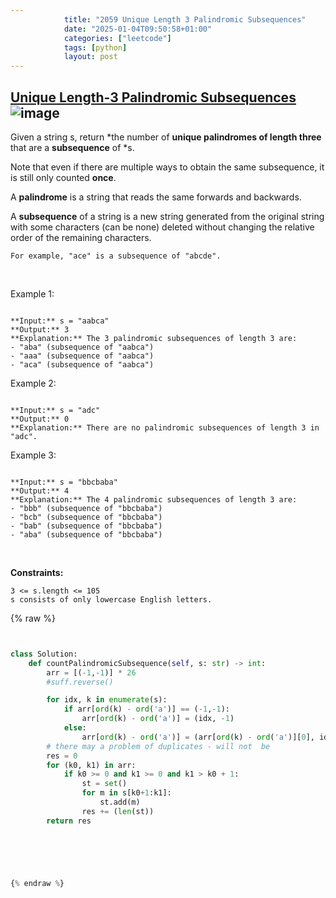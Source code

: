 ```yaml
---
            title: "2059 Unique Length 3 Palindromic Subsequences"
            date: "2025-01-04T09:50:58+01:00"
            categories: ["leetcode"]
            tags: [python]
            layout: post
---
```

            
## [Unique Length-3 Palindromic Subsequences](https://leetcode.com/problems/unique-length-3-palindromic-subsequences) ![image](https://img.shields.io/badge/Difficulty-Medium-orange)

Given a string s, return *the number of **unique palindromes of length three** that are a **subsequence** of *s.

Note that even if there are multiple ways to obtain the same subsequence, it is still only counted **once**.

A **palindrome** is a string that reads the same forwards and backwards.

A **subsequence** of a string is a new string generated from the original string with some characters (can be none) deleted without changing the relative order of the remaining characters.

	For example, "ace" is a subsequence of "abcde".

 

Example 1:

```

**Input:** s = "aabca"
**Output:** 3
**Explanation:** The 3 palindromic subsequences of length 3 are:
- "aba" (subsequence of "aabca")
- "aaa" (subsequence of "aabca")
- "aca" (subsequence of "aabca")

```

Example 2:

```

**Input:** s = "adc"
**Output:** 0
**Explanation:** There are no palindromic subsequences of length 3 in "adc".

```

Example 3:

```

**Input:** s = "bbcbaba"
**Output:** 4
**Explanation:** The 4 palindromic subsequences of length 3 are:
- "bbb" (subsequence of "bbcbaba")
- "bcb" (subsequence of "bbcbaba")
- "bab" (subsequence of "bbcbaba")
- "aba" (subsequence of "bbcbaba")

```

 

**Constraints:**

	3 <= s.length <= 105
	s consists of only lowercase English letters.

{% raw %}


```python


class Solution:
    def countPalindromicSubsequence(self, s: str) -> int:
        arr = [(-1,-1)] * 26
        #suff.reverse()

        for idx, k in enumerate(s):
            if arr[ord(k) - ord('a')] == (-1,-1):
                arr[ord(k) - ord('a')] = (idx, -1)
            else:
                arr[ord(k) - ord('a')] = (arr[ord(k) - ord('a')][0], idx)
        # there may a problem of duplicates - will not  be
        res = 0
        for (k0, k1) in arr:
            if k0 >= 0 and k1 >= 0 and k1 > k0 + 1:
                st = set()
                for m in s[k0+1:k1]:
                    st.add(m)
                res += (len(st))
        return res



        


{% endraw %}
